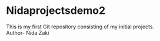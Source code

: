 # Nidaprojectsdemo2
This is my first Git repository consisting of my initial projects.
<br>
Author- Nida Zaki



